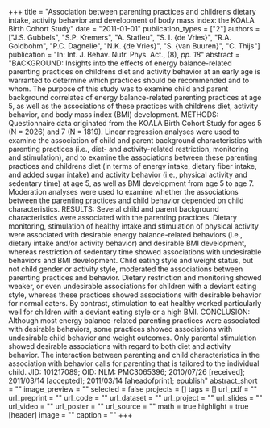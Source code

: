 +++
title = "Association between parenting practices and childrens dietary intake, activity behavior and development of body mass index: the KOALA Birth Cohort Study"
date = "2011-01-01"
publication_types = ["2"]
authors = ["J.S. Gubbels", "S.P. Kremers", "A. Stafleu", "S. I. {de Vries}", "R.A. Goldbohm", "P.C. Dagnelie", "N.K. {de Vries}", "S. {van Buuren}", "C. Thijs"]
publication = "In: Int. J. Behav. Nutr. Phys. Act., (8), _pp. 18_"
abstract = "BACKGROUND: Insights into the effects of energy balance-related parenting practices on childrens diet and activity behavior at an early age is warranted to determine which practices should be recommended and to whom. The purpose of this study was to examine child and parent background correlates of energy balance-related parenting practices at age 5, as well as the associations of these practices with childrens diet, activity behavior, and body mass index (BMI) development. METHODS: Questionnaire data originated from the KOALA Birth Cohort Study for ages 5 (N = 2026) and 7 (N = 1819). Linear regression analyses were used to examine the association of child and parent background characteristics with parenting practices (i.e., diet- and activity-related restriction, monitoring and stimulation), and to examine the associations between these parenting practices and childrens diet (in terms of energy intake, dietary fiber intake, and added sugar intake) and activity behavior (i.e., physical activity and sedentary time) at age 5, as well as BMI development from age 5 to age 7. Moderation analyses were used to examine whether the associations between the parenting practices and child behavior depended on child characteristics. RESULTS: Several child and parent background characteristics were associated with the parenting practices. Dietary monitoring, stimulation of healthy intake and stimulation of physical activity were associated with desirable energy balance-related behaviors (i.e., dietary intake and/or activity behavior) and desirable BMI development, whereas restriction of sedentary time showed associations with undesirable behaviors and BMI development. Child eating style and weight status, but not child gender or activity style, moderated the associations between parenting practices and behavior. Dietary restriction and monitoring showed weaker, or even undesirable associations for children with a deviant eating style, whereas these practices showed associations with desirable behavior for normal eaters. By contrast, stimulation to eat healthy worked particularly well for children with a deviant eating style or a high BMI. CONCLUSION: Although most energy balance-related parenting practices were associated with desirable behaviors, some practices showed associations with undesirable child behavior and weight outcomes. Only parental stimulation showed desirable associations with regard to both diet and activity behavior. The interaction between parenting and child characteristics in the association with behavior calls for parenting that is tailored to the individual child. JID: 101217089; OID: NLM: PMC3065396; 2010/07/26 [received]; 2011/03/14 [accepted]; 2011/03/14 [aheadofprint]; epublish"
abstract_short = ""
image_preview = ""
selected = false
projects = []
tags = []
url_pdf = ""
url_preprint = ""
url_code = ""
url_dataset = ""
url_project = ""
url_slides = ""
url_video = ""
url_poster = ""
url_source = ""
math = true
highlight = true
[header]
image = ""
caption = ""
+++
